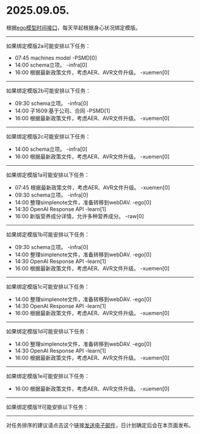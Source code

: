 # 2025.09.05.

根据[ego模型时间接口](https://gitee.com/hyg/blog/blob/master/timeflow.md)，每天早起根据身心状况绑定模版。

---
如果绑定模版2a可能安排以下任务：

- 07:45	machines model -PSMD[0]
- 14:00	schema立项。 -infra[0]
- 16:00	根据最新政策文件，考虑AER、AVR文件升级。 -xuemen[0]

---
如果绑定模版2b可能安排以下任务：

- 09:30	schema立项。 -infra[0]
- 14:00	子1609:基于公司、合同 -PSMD[1]
- 16:00	根据最新政策文件，考虑AER、AVR文件升级。 -xuemen[0]

---
如果绑定模版2c可能安排以下任务：

- 14:00	schema立项。 -infra[0]
- 16:00	根据最新政策文件，考虑AER、AVR文件升级。 -xuemen[0]

---
如果绑定模版1a可能安排以下任务：

- 07:45	根据最新政策文件，考虑AER、AVR文件升级。 -xuemen[0]
- 09:30	schema立项。 -infra[0]
- 14:00	整理simplenote文件，准备转移到webDAV. -ego[0]
- 14:30	OpenAI Response API -learn[1]
- 16:00	新版营养成分详情，允许多种营养成分。 -raw[0]

---
如果绑定模版1b可能安排以下任务：

- 09:30	schema立项。 -infra[0]
- 14:00	整理simplenote文件，准备转移到webDAV. -ego[0]
- 14:30	OpenAI Response API -learn[1]
- 16:00	根据最新政策文件，考虑AER、AVR文件升级。 -xuemen[0]

---
如果绑定模版1c可能安排以下任务：

- 14:00	整理simplenote文件，准备转移到webDAV. -ego[0]
- 14:30	OpenAI Response API -learn[1]
- 16:00	根据最新政策文件，考虑AER、AVR文件升级。 -xuemen[0]

---
如果绑定模版1d可能安排以下任务：

- 14:00	整理simplenote文件，准备转移到webDAV. -ego[0]
- 14:30	OpenAI Response API -learn[1]
- 16:00	根据最新政策文件，考虑AER、AVR文件升级。 -xuemen[0]

---
如果绑定模版1e可能安排以下任务：

- 16:00	根据最新政策文件，考虑AER、AVR文件升级。 -xuemen[0]

---
如果绑定模版1f可能安排以下任务：


---
对任务排序的建议请点击这个链接<a href="mailto:huangyg@mars22.com?subject=关于2025.09.05.任务排序的建议&body=date: 2025.09.05.%0D%0Afile: ../../blog/release/time/d.20250905.md%0D%0A---请勿修改邮件主题及以上内容---%0D%0A">发送电子邮件</a>，日计划确定后会在本页面发布。